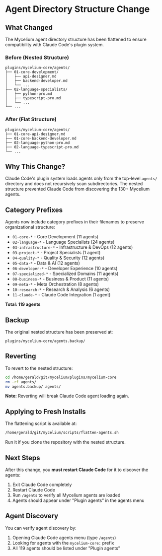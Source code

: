 # Agent Directory Structure Change

## What Changed

The Mycelium agent directory structure has been flattened to ensure compatibility with Claude Code's plugin system.

### Before (Nested Structure)
```
plugins/mycelium-core/agents/
├── 01-core-development/
│   ├── api-designer.md
│   ├── backend-developer.md
│   └── ...
├── 02-language-specialists/
│   ├── python-pro.md
│   ├── typescript-pro.md
│   └── ...
└── ...
```

### After (Flat Structure)
```
plugins/mycelium-core/agents/
├── 01-core-api-designer.md
├── 01-core-backend-developer.md
├── 02-language-python-pro.md
├── 02-language-typescript-pro.md
└── ...
```

## Why This Change?

Claude Code's plugin system loads agents only from the top-level `agents/` directory and does not recursively scan subdirectories. The nested structure prevented Claude Code from discovering the 130+ Mycelium agents.

## Category Prefixes

Agents now include category prefixes in their filenames to preserve organizational structure:

- `01-core-*` - Core Development (11 agents)
- `02-language-*` - Language Specialists (24 agents)
- `03-infrastructure-*` - Infrastructure & DevOps (12 agents)
- `03-project-*` - Project Specialists (1 agent)
- `04-quality-*` - Quality & Security (12 agents)
- `05-data-*` - Data & AI (12 agents)
- `06-developer-*` - Developer Experience (10 agents)
- `07-specialized-*` - Specialized Domains (11 agents)
- `08-business-*` - Business & Product (11 agents)
- `09-meta-*` - Meta Orchestration (8 agents)
- `10-research-*` - Research & Analysis (6 agents)
- `11-claude-*` - Claude Code Integration (1 agent)

**Total: 119 agents**

## Backup

The original nested structure has been preserved at:
```
plugins/mycelium-core/agents.backup/
```

## Reverting

To revert to the nested structure:
```bash
cd /home/gerald/git/mycelium/plugins/mycelium-core
rm -rf agents/
mv agents.backup/ agents/
```

**Note:** Reverting will break Claude Code agent loading again.

## Applying to Fresh Installs

The flattening script is available at:
```bash
/home/gerald/git/mycelium/scripts/flatten-agents.sh
```

Run it if you clone the repository with the nested structure.

## Next Steps

After this change, you **must restart Claude Code** for it to discover the agents:

1. Exit Claude Code completely
2. Restart Claude Code
3. Run `/agents` to verify all Mycelium agents are loaded
4. Agents should appear under "Plugin agents" in the agents menu

## Agent Discovery

You can verify agent discovery by:
1. Opening Claude Code agents menu (type `/agents`)
2. Looking for agents with the `mycelium-core:` prefix
3. All 119 agents should be listed under "Plugin agents"
